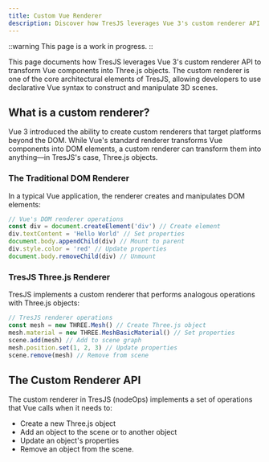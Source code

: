 ```yaml
---
title: Custom Vue Renderer
description: Discover how TresJS leverages Vue 3's custom renderer API to bridge Vue's reactive component system with Three.js 3D scene management.
---
```


::warning
This page is a work in progress.
::

This page documents how TresJS leverages Vue 3's custom renderer API to transform Vue components into Three.js objects. The custom renderer is one of the core architectural elements of TresJS, allowing developers to use declarative Vue syntax to construct and manipulate 3D scenes.

## What is a custom renderer?

Vue 3 introduced the ability to create custom renderers that target platforms beyond the DOM. While Vue's standard renderer transforms Vue components into DOM elements, a custom renderer can transform them into anything—in TresJS's case, Three.js objects.

### The Traditional DOM Renderer

In a typical Vue application, the renderer creates and manipulates DOM elements:

```javascript [dom-renderer-concept.js]
// Vue's DOM renderer operations
const div = document.createElement('div') // Create element
div.textContent = 'Hello World' // Set properties
document.body.appendChild(div) // Mount to parent
div.style.color = 'red' // Update properties
document.body.removeChild(div) // Unmount
```

### TresJS Three.js Renderer

TresJS implements a custom renderer that performs analogous operations with Three.js objects:

```javascript [tres-renderer-concept.js]
// TresJS renderer operations
const mesh = new THREE.Mesh() // Create Three.js object
mesh.material = new THREE.MeshBasicMaterial() // Set properties
scene.add(mesh) // Add to scene graph
mesh.position.set(1, 2, 3) // Update properties
scene.remove(mesh) // Remove from scene
```

## The Custom Renderer API

The custom renderer in TresJS (nodeOps) implements a set of operations that Vue calls when it needs to:

- Create a new Three.js object
- Add an object to the scene or to another object
- Update an object's properties
- Remove an object from the scene.
